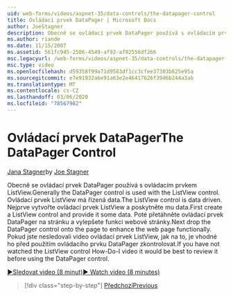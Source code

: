 ```yaml
---
uid: web-forms/videos/aspnet-35/data-controls/the-datapager-control
title: Ovládací prvek DataPager | Microsoft Docs
author: JoeStagner
description: Obecně se ovládací prvek DataPager používá s ovládacím prvkem ListView. Ovládací prvek ListView má řízená data. Nejdřív vytvořte ovládací prvek ListView a poskytněte mu něco d...
ms.author: riande
ms.date: 11/15/2007
ms.assetid: 561fc945-2506-4549-af92-af92556df266
msc.legacyurl: /web-forms/videos/aspnet-35/data-controls/the-datapager-control
msc.type: video
ms.openlocfilehash: d59358f99a71d9583df1cc3cfee37303b625e95a
ms.sourcegitcommit: e7e91932a6e91a63e2e46417626f39d6b244a3ab
ms.translationtype: MT
ms.contentlocale: cs-CZ
ms.lasthandoff: 03/06/2020
ms.locfileid: "78567982"
---
```

# <a name="the-datapager-control"></a><span data-ttu-id="f0f4d-105">Ovládací prvek DataPager</span><span class="sxs-lookup"><span data-stu-id="f0f4d-105">The DataPager Control</span></span>

<span data-ttu-id="f0f4d-106">[Jana Stagner](https://github.com/JoeStagner)</span><span class="sxs-lookup"><span data-stu-id="f0f4d-106">by [Joe Stagner](https://github.com/JoeStagner)</span></span>

<span data-ttu-id="f0f4d-107">Obecně se ovládací prvek DataPager používá s ovládacím prvkem ListView.</span><span class="sxs-lookup"><span data-stu-id="f0f4d-107">Generally the DataPager control is used with the ListView control.</span></span> <span data-ttu-id="f0f4d-108">Ovládací prvek ListView má řízená data.</span><span class="sxs-lookup"><span data-stu-id="f0f4d-108">The ListView control is data driven.</span></span> <span data-ttu-id="f0f4d-109">Nejprve vytvořte ovládací prvek ListView a poskytněte mu data.</span><span class="sxs-lookup"><span data-stu-id="f0f4d-109">First create a ListView control and provide it some data.</span></span> <span data-ttu-id="f0f4d-110">Poté přetáhněte ovládací prvek DataPager na stránku a vylepšete funkci webové stránky.</span><span class="sxs-lookup"><span data-stu-id="f0f4d-110">Next drop the DataPager control onto the page to enhance the web page functionally.</span></span> <span data-ttu-id="f0f4d-111">Pokud jste nesledovali video ovládací prvek ListView, jak na to, je vhodné ho před použitím ovládacího prvku DataPager zkontrolovat.</span><span class="sxs-lookup"><span data-stu-id="f0f4d-111">If you have not watched the ListView control How-Do-I video it would be best to review it before using the DataPager control.</span></span>

[<span data-ttu-id="f0f4d-112">&#9654;Sledovat video (8 minut)</span><span class="sxs-lookup"><span data-stu-id="f0f4d-112">&#9654; Watch video (8 minutes)</span></span>](https://channel9.msdn.com/Blogs/ASP-NET-Site-Videos/the-datapager-control)

> [!div class="step-by-step"]
> [<span data-ttu-id="f0f4d-113">Předchozí</span><span class="sxs-lookup"><span data-stu-id="f0f4d-113">Previous</span></span>](the-listview-control.md)
